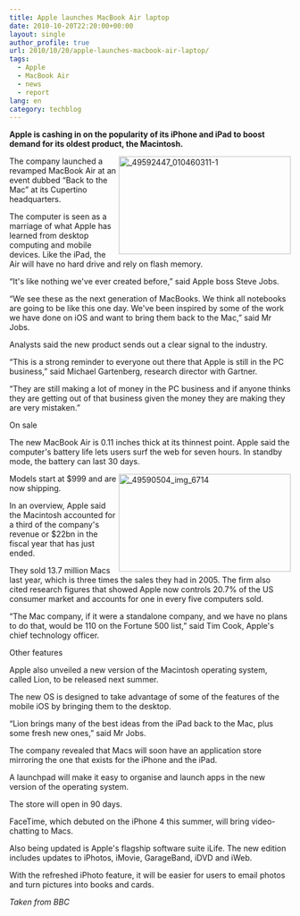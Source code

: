 ```yaml
---
title: Apple launches MacBook Air laptop
date: 2010-10-20T22:20:00+00:00
layout: single
author_profile: true
url: 2010/10/20/apple-launches-macbook-air-laptop/
tags:
  - Apple
  - MacBook Air
  - news
  - report
lang: en
category: techblog
---
```

**Apple is cashing in on the popularity of its iPhone and iPad to boost demand for its oldest product, the Macintosh.**

[<img title="_49592447_010460311-1" border="0" alt="_49592447_010460311-1" align="right" src="http://lh5.ggpht.com/_vaUVXcmC3OI/TL9jzt_f76I/AAAAAAAACyw/vMhhGVR36no/_49592447_010460311-1_thumb%5B3%5D.jpg?imgmax=800" width="308" height="175" />](http://lh4.ggpht.com/_vaUVXcmC3OI/TL9jtcvH_bI/AAAAAAAACys/KuLcYl8VWbY/s1600-h/_49592447_010460311-1%5B7%5D.jpg)The company launched a revamped MacBook Air at an event dubbed “Back to the Mac” at its Cupertino headquarters.

The computer is seen as a marriage of what Apple has learned from desktop computing and mobile devices. Like the iPad, the Air will have no hard drive and rely on flash memory.

“It's like nothing we've ever created before,” said Apple boss Steve Jobs.

“We see these as the next generation of MacBooks. We think all notebooks are going to be like this one day. We've been inspired by some of the work we have done on iOS and want to bring them back to the Mac,” said Mr Jobs.

Analysts said the new product sends out a clear signal to the industry.

“This is a strong reminder to everyone out there that Apple is still in the PC business,” said Michael Gartenberg, research director with Gartner.

“They are still making a lot of money in the PC business and if anyone thinks they are getting out of that business given the money they are making they are very mistaken.”

On sale

The new MacBook Air is 0.11 inches thick at its thinnest point. Apple said the computer's battery life lets users surf the web for seven hours. In standby mode, the battery can last 30 days.

[<img title="_49590504_img_6714" border="0" alt="_49590504_img_6714" align="right" src="http://lh4.ggpht.com/_vaUVXcmC3OI/TL9kBxL5v9I/AAAAAAAACy4/7U0xCfZ3rI0/_49590504_img_6714_thumb%5B3%5D.jpg?imgmax=800" width="308" height="175" />](http://lh6.ggpht.com/_vaUVXcmC3OI/TL9j56tD5mI/AAAAAAAACy0/xlo_YkeC5uI/s1600-h/_49590504_img_6714%5B5%5D.jpg)Models start at $999 and are now shipping.

In an overview, Apple said the Macintosh accounted for a third of the company's revenue or $22bn in the fiscal year that has just ended.

They sold 13.7 million Macs last year, which is three times the sales they had in 2005. The firm also cited research figures that showed Apple now controls 20.7% of the US consumer market and accounts for one in every five computers sold.

“The Mac company, if it were a standalone company, and we have no plans to do that, would be 110 on the Fortune 500 list,” said Tim Cook, Apple's chief technology officer.

Other features

Apple also unveiled a new version of the Macintosh operating system, called Lion, to be released next summer.

The new OS is designed to take advantage of some of the features of the mobile iOS by bringing them to the desktop.

“Lion brings many of the best ideas from the iPad back to the Mac, plus some fresh new ones,” said Mr Jobs.

The company revealed that Macs will soon have an application store mirroring the one that exists for the iPhone and the iPad.

A launchpad will make it easy to organise and launch apps in the new version of the operating system.

The store will open in 90 days.

FaceTime, which debuted on the iPhone 4 this summer, will bring video-chatting to Macs.

Also being updated is Apple's flagship software suite iLife. The new edition includes updates to iPhotos, iMovie, GarageBand, iDVD and iWeb.

With the refreshed iPhoto feature, it will be easier for users to email photos and turn pictures into books and cards.

_Taken from BBC_